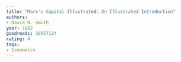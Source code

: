 ```yaml
---
title: "Marx's Capital Illustrated: An Illustrated Introduction"
authors:
- David N. Smith
year: 1982
goodreads: 16057124
rating: 4
tags:
- Economics
---
```

